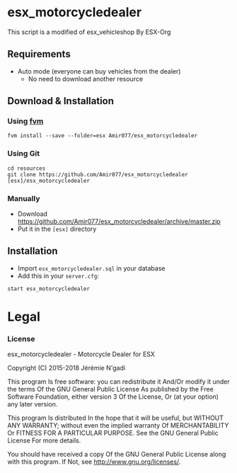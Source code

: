 # esx_motorcycledealer

This script is a modified of esx_vehicleshop By ESX-Org

## Requirements

* Auto mode (everyone can buy vehicles from the dealer)
  * No need to download another resource

## Download & Installation

### Using [fvm](https://github.com/qlaffont/fvm-installer)
```
fvm install --save --folder=esx Amir077/esx_motorcycledealer
```

### Using Git
```
cd resources
git clone https://github.com/Amir077/esx_motorcycledealer [esx]/esx_motorcycledealer
```

### Manually
- Download https://github.com/Amir077/esx_motorcycledealer/archive/master.zip
- Put it in the `[esx]` directory

## Installation
- Import `esx_motorcycledealer.sql` in your database
- Add this in your `server.cfg`:

```
start esx_motorcycledealer
```

# Legal
### License
esx_motorcycledealer - Motorcycle Dealer for ESX

Copyright (C) 2015-2018 Jérémie N'gadi

This program Is free software: you can redistribute it And/Or modify it under the terms Of the GNU General Public License As published by the Free Software Foundation, either version 3 Of the License, Or (at your option) any later version.

This program Is distributed In the hope that it will be useful, but WITHOUT ANY WARRANTY; without even the implied warranty Of MERCHANTABILITY Or FITNESS FOR A PARTICULAR PURPOSE. See the GNU General Public License For more details.

You should have received a copy Of the GNU General Public License along with this program. If Not, see http://www.gnu.org/licenses/.
